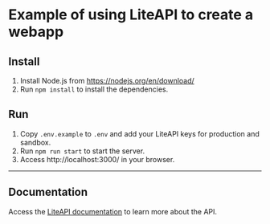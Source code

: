 # Example of using LiteAPI to create a webapp

## Install

1. Install Node.js from https://nodejs.org/en/download/
2. Run `npm install` to install the dependencies.

## Run

1. Copy `.env.example` to `.env` and add your LiteAPI keys for production and sandbox.
1. Run `npm run start` to start the server.
2. Access http://localhost:3000/ in your browser.

---

## Documentation

Access the [LiteAPI documentation](https://docs.liteapi.travel/reference/overview) to learn more about the API.